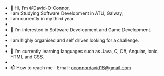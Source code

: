 - 👋 Hi, I’m @David-O-Connor,
-    I am Studying Software Development in ATU, Galway,
-    I am currently in my third year.
-    
- 👀 I’m interested in Software Development and Game Development.
- 
-   I am highly organised and self driven looking for a challenge.
- 
- 🌱 I’m currently learning languages such as Java, C, C#, Angular, Ionic, HTML and CSS.
- 
- 📫 How to reach me - Email: oconnordavid18@gmail.com

